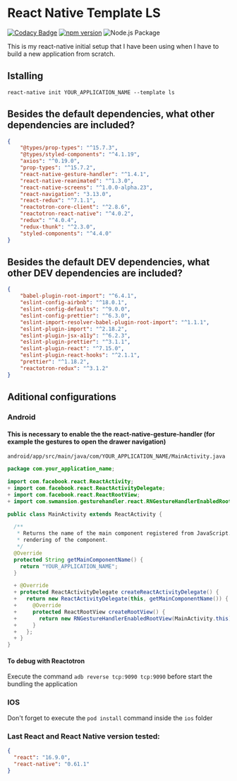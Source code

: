 # React Native Template LS

[![Codacy Badge](https://api.codacy.com/project/badge/Grade/cd4ca9beaa8b4b00a33d9d4538078709)](https://app.codacy.com/manual/leandrosimoes/react-native-template-ls?utm_source=github.com&utm_medium=referral&utm_content=leandrosimoes/react-native-template-ls&utm_campaign=Badge_Grade_Dashboard)
[![npm version](https://badge.fury.io/js/react-native-template-ls.svg)](https://badge.fury.io/js/react-native-template-ls)
![Node.js Package](https://github.com/leandrosimoes/react-native-template-ls/workflows/Node%2Ejs%20Package/badge.svg)

This is my react-native initial setup that I have been using when I have to build a new application from scratch.

## Istalling

`react-native init YOUR_APPLICATION_NAME --template ls`

## Besides the default dependencies, what other dependencies are included?

```json
{
    "@types/prop-types": "^15.7.3",
    "@types/styled-components": "^4.1.19",
    "axios": "^0.19.0",
    "prop-types": "^15.7.2",
    "react-native-gesture-handler": "^1.4.1",
    "react-native-reanimated": "^1.3.0",
    "react-native-screens": "^1.0.0-alpha.23",
    "react-navigation": "3.13.0",
    "react-redux": "^7.1.1",
    "reactotron-core-client": "^2.8.6",
    "reactotron-react-native": "^4.0.2",
    "redux": "^4.0.4",
    "redux-thunk": "^2.3.0",
    "styled-components": "^4.4.0"
}
```

## Besides the default DEV dependencies, what other DEV dependencies are included?

```json
{
    "babel-plugin-root-import": "^6.4.1",
    "eslint-config-airbnb": "^18.0.1",
    "eslint-config-defaults": "^9.0.0",
    "eslint-config-prettier": "^6.3.0",
    "eslint-import-resolver-babel-plugin-root-import": "^1.1.1",
    "eslint-plugin-import": "^2.18.2",
    "eslint-plugin-jsx-a11y": "^6.2.3",
    "eslint-plugin-prettier": "^3.1.1",
    "eslint-plugin-react": "^7.15.0",
    "eslint-plugin-react-hooks": "^2.1.1",
    "prettier": "^1.18.2",
    "reactotron-redux": "^3.1.2"
}
```

## Aditional configurations

### Android

#### This is necessary to enable the the react-native-gesture-handler (for example the gestures to open the drawer navigation)

`android/app/src/main/java/com/YOUR_APPLICATION_NAME/MainActivity.java`
```java
package com.your_application_name;

import com.facebook.react.ReactActivity;
+ import com.facebook.react.ReactActivityDelegate;
+ import com.facebook.react.ReactRootView;
+ import com.swmansion.gesturehandler.react.RNGestureHandlerEnabledRootView;

public class MainActivity extends ReactActivity {

  /**
   * Returns the name of the main component registered from JavaScript. This is used to schedule
   * rendering of the component.
   */
  @Override
  protected String getMainComponentName() {
    return "YOUR_APPLICATION_NAME";
  }

  + @Override
  + protected ReactActivityDelegate createReactActivityDelegate() {
  +   return new ReactActivityDelegate(this, getMainComponentName()) {
  +     @Override
  +     protected ReactRootView createRootView() {
  +       return new RNGestureHandlerEnabledRootView(MainActivity.this);
  +     }
  +   };
  + }
}

```

#### To debug with Reactotron

Execute the command `adb reverse tcp:9090 tcp:9090` before start the bundling the application

### IOS

Don't forget to execute the `pod install` command inside the `ios` folder

### Last React and React Native version tested:

```json
{
  "react": "16.9.0",
  "react-native": "0.61.1"
}
```
